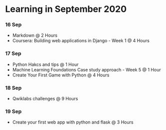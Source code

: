 # Learning in September 2020

### **16 Sep**
- Markdown @ 2 Hours
- Coursera: Building web applications in Django - Week 1 @ 4 Hours

### **17 Sep**
- Python Hakcs and tips @ 1 Hour
- Machine Learning Foundations Case study approach - Week 5 @ 1 Hour
- Create Your First Game with Python @ 4 Hours

### **18 Sep**
- Qwiklabs challenges @ 9 Hours

### **19 Sep**
- Create your first web app with python and flask @ 3 Hours
